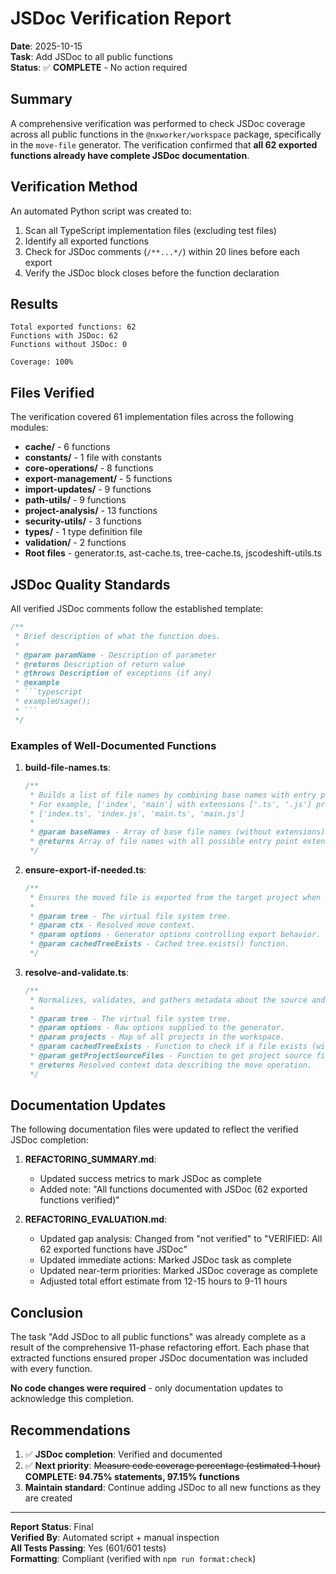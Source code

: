 # JSDoc Verification Report

**Date**: 2025-10-15  
**Task**: Add JSDoc to all public functions  
**Status**: ✅ **COMPLETE** - No action required

## Summary

A comprehensive verification was performed to check JSDoc coverage across all public functions in the `@nxworker/workspace` package, specifically in the `move-file` generator. The verification confirmed that **all 62 exported functions already have complete JSDoc documentation**.

## Verification Method

An automated Python script was created to:

1. Scan all TypeScript implementation files (excluding test files)
2. Identify all exported functions
3. Check for JSDoc comments (`/**...*/`) within 20 lines before each export
4. Verify the JSDoc block closes before the function declaration

## Results

```
Total exported functions: 62
Functions with JSDoc: 62
Functions without JSDoc: 0

Coverage: 100%
```

## Files Verified

The verification covered 61 implementation files across the following modules:

- **cache/** - 6 functions
- **constants/** - 1 file with constants
- **core-operations/** - 8 functions
- **export-management/** - 5 functions
- **import-updates/** - 9 functions
- **path-utils/** - 9 functions
- **project-analysis/** - 13 functions
- **security-utils/** - 3 functions
- **types/** - 1 type definition file
- **validation/** - 2 functions
- **Root files** - generator.ts, ast-cache.ts, tree-cache.ts, jscodeshift-utils.ts

## JSDoc Quality Standards

All verified JSDoc comments follow the established template:

````typescript
/**
 * Brief description of what the function does.
 *
 * @param paramName - Description of parameter
 * @returns Description of return value
 * @throws Description of exceptions (if any)
 * @example
 * ```typescript
 * exampleUsage();
 * ```
 */
````

### Examples of Well-Documented Functions

1. **build-file-names.ts**:

   ```typescript
   /**
    * Builds a list of file names by combining base names with entry point extensions.
    * For example, ['index', 'main'] with extensions ['.ts', '.js'] produces:
    * ['index.ts', 'index.js', 'main.ts', 'main.js']
    *
    * @param baseNames - Array of base file names (without extensions)
    * @returns Array of file names with all possible entry point extensions
    */
   ```

2. **ensure-export-if-needed.ts**:

   ```typescript
   /**
    * Ensures the moved file is exported from the target project when required.
    *
    * @param tree - The virtual file system tree.
    * @param ctx - Resolved move context.
    * @param options - Generator options controlling export behavior.
    * @param cachedTreeExists - Cached tree.exists() function.
    */
   ```

3. **resolve-and-validate.ts**:
   ```typescript
   /**
    * Normalizes, validates, and gathers metadata about the source and target files.
    *
    * @param tree - The virtual file system tree.
    * @param options - Raw options supplied to the generator.
    * @param projects - Map of all projects in the workspace.
    * @param cachedTreeExists - Function to check if a file exists (with caching).
    * @param getProjectSourceFiles - Function to get project source files (with caching).
    * @returns Resolved context data describing the move operation.
    */
   ```

## Documentation Updates

The following documentation files were updated to reflect the verified JSDoc completion:

1. **REFACTORING_SUMMARY.md**:
   - Updated success metrics to mark JSDoc as complete
   - Added note: "All functions documented with JSDoc (62 exported functions verified)"

2. **REFACTORING_EVALUATION.md**:
   - Updated gap analysis: Changed from "not verified" to "VERIFIED: All 62 exported functions have JSDoc"
   - Updated immediate actions: Marked JSDoc task as complete
   - Updated near-term priorities: Marked JSDoc coverage as complete
   - Adjusted total effort estimate from 12-15 hours to 9-11 hours

## Conclusion

The task "Add JSDoc to all public functions" was already complete as a result of the comprehensive 11-phase refactoring effort. Each phase that extracted functions ensured proper JSDoc documentation was included with every function.

**No code changes were required** - only documentation updates to acknowledge this completion.

## Recommendations

1. ✅ **JSDoc completion**: Verified and documented
2. ✅ **Next priority**: ~~Measure code coverage percentage (estimated 1 hour)~~ **COMPLETE: 94.75% statements, 97.15% functions**
3. **Maintain standard**: Continue adding JSDoc to all new functions as they are created

---

**Report Status**: Final  
**Verified By**: Automated script + manual inspection  
**All Tests Passing**: Yes (601/601 tests)  
**Formatting**: Compliant (verified with `npm run format:check`)
